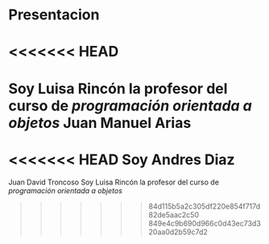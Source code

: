 # Presentacion
<<<<<<< HEAD
======
Soy Luisa Rincón la profesor del curso de *programación orientada a objetos* Juan Manuel Arias
=======

<<<<<<< HEAD
Soy Andres Diaz
=======
Juan David Troncoso Soy Luisa Rincón la profesor del curso de *programación orientada a objetos*
>>>>>>> 84d115b5a2c305df220e854f717d82de5aac2c50
>>>>>>> 849e4c9b690d966c0d43ec73d320aa0d2b59c7d2
